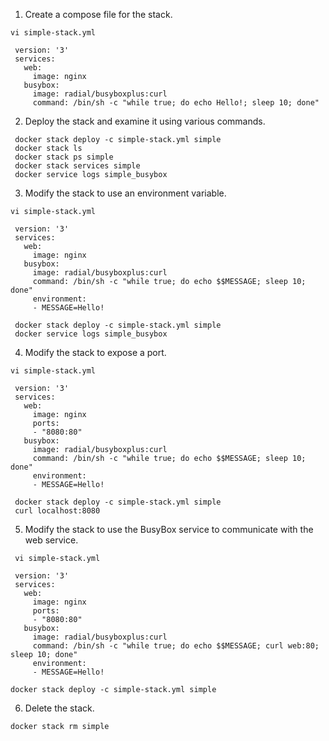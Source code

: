 1. Create a compose file for the stack.

`vi simple-stack.yml`

```
 version: '3'
 services:
   web:
     image: nginx
   busybox:
     image: radial/busyboxplus:curl
     command: /bin/sh -c "while true; do echo Hello!; sleep 10; done"
```
2. Deploy the stack and examine it using various commands.

```
 docker stack deploy -c simple-stack.yml simple
 docker stack ls
 docker stack ps simple
 docker stack services simple
 docker service logs simple_busybox
```
3. Modify the stack to use an environment variable.

`vi simple-stack.yml`

```
 version: '3'
 services:
   web:
     image: nginx
   busybox:
     image: radial/busyboxplus:curl
     command: /bin/sh -c "while true; do echo $$MESSAGE; sleep 10; done"
     environment:
     - MESSAGE=Hello!
```
```
 docker stack deploy -c simple-stack.yml simple
 docker service logs simple_busybox
```
4. Modify the stack to expose a port.

`vi simple-stack.yml`

```
 version: '3'
 services:
   web:
     image: nginx
     ports:
     - "8080:80"
   busybox:
     image: radial/busyboxplus:curl
     command: /bin/sh -c "while true; do echo $$MESSAGE; sleep 10; done"
     environment:
     - MESSAGE=Hello!
```
```
 docker stack deploy -c simple-stack.yml simple
 curl localhost:8080
```
5. Modify the stack to use the BusyBox service to communicate with the web service.

` vi simple-stack.yml`
```
 version: '3'
 services:
   web:
     image: nginx
     ports:
     - "8080:80"
   busybox:
     image: radial/busyboxplus:curl
     command: /bin/sh -c "while true; do echo $$MESSAGE; curl web:80; sleep 10; done"
     environment:
     - MESSAGE=Hello!
```
 `docker stack deploy -c simple-stack.yml simple`
 
 6. Delete the stack.

`docker stack rm simple`